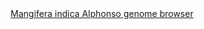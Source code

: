 <div id="Mangifera_indica_Alphonso_genome_browser" align="center">
  <a href="https://ink-blot.github.io/?sessionURL=blob:zZVbb6M4GIb_yspXuxIhQCBA7jI0TdKGkDNJRqPIMQY8AUyxgSZV__u62WZW2q227WoOlRDC9mu.w_sYHkCFC0ZoBjpAk1VDNoAEWEzrOUzzBI9hihnohDBhWAIFDnGBM4RB5wGEkHG4nI3ExpjznHWazQCGjQhnNCWIyawlw7zBaMljLKQNTYYpPNEM1kxGNBViDpswyWOaMdqECGHGGkozx1m0q6G4XdZ251fiXVomnJyj7kQSIrFADqHIlmQBvn8lkbdEjsxB6.Bq.da4n2ZWT13yzXEO6fX.02mF_K9ePbpzZsFkfXvTDxlZVPhKT.xuTNrKMB2Mo7LIm4PKW4TeIlPQ9bDr8XRg1McWnhdDXQkn7uKesXwx3KIo7GEy9p3RyIgO84Lq.mQ1XocLXRREwKMEEopK0XaA4kI1O4akWLqkG3bj6cmQbMMWZReUgM7nLxLgBUQHof78APgxF94Ahu_Ks00SoEWAC9Bp2IpiqratGbqpK7atPkoPoCyS72xeCjPhBtnhgPBdQLnMaMGFT1EYtuToJPIJSXL2TgR.XfyBnE2344INRvvNsnbHiW_ZUwf114qBlC4xrLJ1HA1vtwPvjovVoR8rI2c_NqzDKoPX3TukbmW.J6KiN5ce0iKFXEifpsT42VmYZZRD_nReJRBjEsVCYyoSQDShwmdQRPvfFek3camG8ocQVYSRPUkIP_oiJK1Bp6UZbV39hkbrx6Dw7fTOZzNLs1Tbau3UnbCfi09IsGNZzmRRjVyh8F9kvHvvBwJl3b8neBY5Ie.1V3m6GW7deJ9XJ.rF880Kr704qDPsWmjSXUwNvRsf_KIfJepqO3e8Gv0DlPd38cKNmPkbmwoWBGb8RRxU0za1_wDoGRP9l2DyZGzyv0F5afcHQqXCcHLqQc80Z718eeMkeaQaJEBfa1d3jW7uzRbLuTut3GnG7E9oZXVrkuT.vDUe6V4VsHeh8mIn3w.Lqitt83VajJ9Ii7yH6RuweJZ9IP.D5WTr8xqW6WTd1_pwVa2GinWb3PToCF47ZQmjK2gHjsuuDr6mWYsut2Cvrhzb932y3IiKXvP_0puL0X8NLz.ThERZis9WP_vWfvzy.Cc-">Mangifera indica Alphonso genome browser</a>
</div>

